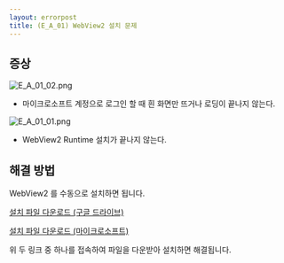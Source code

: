 ```yaml
---
layout: errorpost
title: (E_A_01) WebView2 설치 문제
---
```


## 증상

![E_A_01_02.png]({{site.url}}/assets/E_A_01_02.png)

- 마이크로소프트 계정으로 로그인 할 때 흰 화면만 뜨거나 로딩이 끝나지 않는다.

![E_A_01_01.png]({{site.url}}/assets/E_A_01_01.png)

- WebView2 Runtime 설치가 끝나지 않는다.

## 해결 방법

WebView2 를 수동으로 설치하면 됩니다.

[설치 파일 다운로드 (구글 드라이브)](https://drive.google.com/file/d/1oUURfWVYvsuqqaiTTU8fbZUoLG4DrETU/view?usp=sharing)

[설치 파일 다운로드 (마이크로소프트)](https://go.microsoft.com/fwlink/p/?LinkId=2124703)

위 두 링크 중 하나를 접속하여 파일을 다운받아 설치하면 해결됩니다. 
